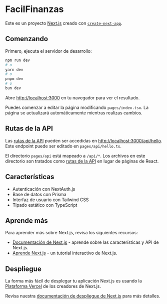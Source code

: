 # FacilFinanzas

Este es un proyecto [Next.js](https://nextjs.org/) creado con [`create-next-app`](https://nextjs.org/docs/pages/api-reference/create-next-app).

## Comenzando

Primero, ejecuta el servidor de desarrollo:

```bash
npm run dev
# o
yarn dev
# o
pnpm dev
# o
bun dev
```

Abre [http://localhost:3000](http://localhost:3000) en tu navegador para ver el resultado.

Puedes comenzar a editar la página modificando `pages/index.tsx`. La página se actualizará automáticamente mientras realizas cambios.

## Rutas de la API

Las [rutas de la API](https://nextjs.org/docs/pages/building-your-application/routing/api-routes) pueden ser accedidas en [http://localhost:3000/api/hello](http://localhost:3000/api/hello). Este endpoint puede ser editado en `pages/api/hello.ts`.

El directorio `pages/api` está mapeado a `/api/*`. Los archivos en este directorio son tratados como [rutas de la API](https://nextjs.org/docs/pages/building-your-application/routing/api-routes) en lugar de páginas de React.

## Características

- Autenticación con NextAuth.js
- Base de datos con Prisma
- Interfaz de usuario con Tailwind CSS
- Tipado estático con TypeScript

## Aprende más

Para aprender más sobre Next.js, revisa los siguientes recursos:

- [Documentación de Next.js](https://nextjs.org/docs) - aprende sobre las características y API de Next.js.
- [Aprende Next.js](https://nextjs.org/learn-pages-router) - un tutorial interactivo de Next.js.

## Despliegue

La forma más fácil de desplegar tu aplicación Next.js es usando la [Plataforma Vercel](https://vercel.com/new?utm_medium=default-template&filter=next.js&utm_source=create-next-app&utm_campaign=create-next-app-readme) de los creadores de Next.js.

Revisa nuestra [documentación de despliegue de Next.js](https://nextjs.org/docs/pages/building-your-application/deploying) para más detalles.
